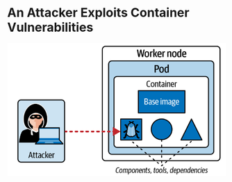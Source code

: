 # An Attacker Exploits Container Vulnerabilities

![Attacker Exploits Container Vulnerabilities](image.png)